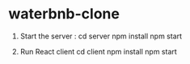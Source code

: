 # waterbnb-clone

1) Start the server :
     cd server
     npm install
     npm start
   
3) Run React client
     cd client
     npm install
     npm start
